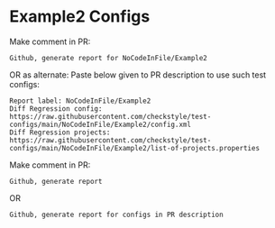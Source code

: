 # Example2 Configs
Make comment in PR:
```
Github, generate report for NoCodeInFile/Example2
```
OR as alternate:
Paste below given to PR description to use such test configs:
```
Report label: NoCodeInFile/Example2
Diff Regression config: https://raw.githubusercontent.com/checkstyle/test-configs/main/NoCodeInFile/Example2/config.xml
Diff Regression projects: https://raw.githubusercontent.com/checkstyle/test-configs/main/NoCodeInFile/Example2/list-of-projects.properties
```
Make comment in PR:
```
Github, generate report
```
OR
```
Github, generate report for configs in PR description
```
